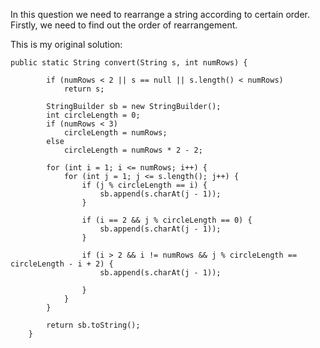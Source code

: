 In this question we need to rearrange a string according to certain order. Firstly, we need to find out the order of rearrangement.


This is my original solution:

```
public static String convert(String s, int numRows) {

		if (numRows < 2 || s == null || s.length() < numRows)
			return s;

		StringBuilder sb = new StringBuilder();
		int circleLength = 0;
		if (numRows < 3)
			circleLength = numRows;
		else
			circleLength = numRows * 2 - 2;

		for (int i = 1; i <= numRows; i++) {
			for (int j = 1; j <= s.length(); j++) {
				if (j % circleLength == i) {
					sb.append(s.charAt(j - 1));
				}
				
				if (i == 2 && j % circleLength == 0) {
					sb.append(s.charAt(j - 1));
				}
				
				if (i > 2 && i != numRows && j % circleLength == circleLength - i + 2) {
					sb.append(s.charAt(j - 1));

				}
			}
		}
		
		return sb.toString();
	}
```
